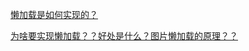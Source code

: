 [懒加载是如何实现的？](https://www.jianshu.com/p/e86c61468285)

[为啥要实现懒加载？？好处是什么？图片懒加载的原理？？](https://blog.csdn.net/lqlq54321/article/details/106606563)

